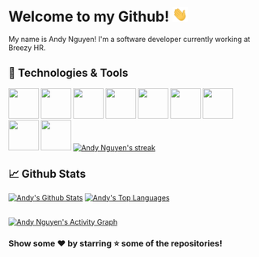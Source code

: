 # Welcome to my Github! <img src="https://raw.githubusercontent.com/andydnguyen/andydnguyen/master/wave.gif" width="30px">

My name is Andy Nguyen! I'm a software developer currently working at Breezy HR.

## 🔧 Technologies & Tools

<img src="https://img.icons8.com/color/240/000000/html-5--v1.png" height="60" width="60"/>
<img src="https://img.icons8.com/color/240/000000/css3.png" height="60" width="60"/>
<img src="https://img.icons8.com/color/240/000000/javascript.png" height="60" width="60"/>
<img src="https://img.icons8.com/color/240/000000/nodejs.png" height="60" width="60"/>
<img src="https://img.icons8.com/color/240/000000/python.png" height="60" width="60"/>
<img src="https://img.icons8.com/color/240/000000/angularjs.png" height="60" width="60"/>
<img src="https://img.icons8.com/color/240/000000/vue-js.png" height="60" width="60"/>
<img src="https://img.icons8.com/color/250/000000/mongodb.png" height="60" width="60"/>
<img src="https://img.icons8.com/color/240/000000/mysql-logo.png" height="60" width="60"/>


<a href="https://github.com/andydnguyen/andydnguyen">
    <img title="streak stats" alt="Andy Nguyen's streak" src="https://github-readme-streak-stats.herokuapp.com/?user=andydnguyen&theme=black-ice&hide_border=true&stroke=0000&background=060A0CD0"/>
</a>


## &#x1f4c8; Github Stats

<a href="https://github.com/andydnguyen/andydnguyen"><img alt="Andy's Github Stats" src="https://github-readme-stats.vercel.app/api?username=andydnguyen&show_icons=true&count_private=true&theme=react&hide_border=true&bg_color=0D1117" /></a>
<a href="https://github.com/andydnguyen/andydnguyen"><img alt="Andy's Top Languages" src="https://github-readme-stats.vercel.app/api/top-langs/?username=andydnguyen&langs_count=8&count_private=true&layout=compact&theme=react&hide_border=true&bg_color=0D1117" /></a>

<br/>
<a href="https://github.com/andydnguyen/andydnguyen"><img alt="Andy Nguyen's Activity Graph" src="https://activity-graph.herokuapp.com/graph?username=andydnguyen&bg_color=0D1117&color=5BCDEC&line=5BCDEC&point=FFFFFF&hide_border=true" /></a>

<br/>

### Show some ❤️ by starring ⭐ some of the repositories!
